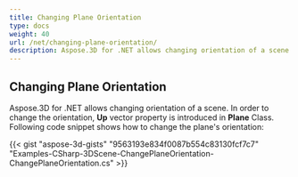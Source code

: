 ```yaml
---
title: Changing Plane Orientation
type: docs
weight: 40
url: /net/changing-plane-orientation/
description: Aspose.3D for .NET allows changing orientation of a scene. In order to change the orientation, Up vector property is introduced in Plane Class.
---
```


## **Changing Plane Orientation**
Aspose.3D for .NET allows changing orientation of a scene. In order to change the orientation, **Up** vector property is introduced in **Plane** Class. Following code snippet shows how to change the plane's orientation:

{{< gist "aspose-3d-gists" "9563193e834f0087b554c83130fcf7c7" "Examples-CSharp-3DScene-ChangePlaneOrientation-ChangePlaneOrientation.cs" >}}
